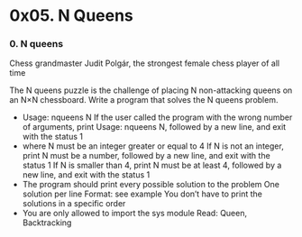 # 0x05. N Queens


### 0. N queens


Chess grandmaster Judit Polgár, the strongest female chess player of all time


The N queens puzzle is the challenge of placing N non-attacking queens on an N×N chessboard. Write a program that solves the N queens problem.

* Usage: nqueens N
If the user called the program with the wrong number of arguments, print Usage: nqueens N, followed by a new line, and exit with the status 1
* where N must be an integer greater or equal to 4
If N is not an integer, print N must be a number, followed by a new line, and exit with the status 1
If N is smaller than 4, print N must be at least 4, followed by a new line, and exit with the status 1
* The program should print every possible solution to the problem
One solution per line
Format: see example
You don’t have to print the solutions in a specific order
* You are only allowed to import the sys module
Read: Queen, Backtracking
